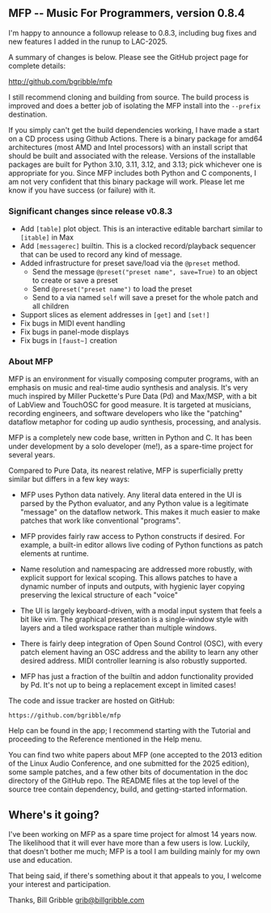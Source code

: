 ## MFP -- Music For Programmers, version 0.8.4

I'm happy to announce a followup release to 0.8.3,
including bug fixes and new features I added in the runup to
LAC-2025.

A summary of changes is below.  Please see the GitHub project page
for complete details:

  http://github.com/bgribble/mfp

I still recommend cloning and building from source. The build
process is improved and does a better job of isolating the MFP
install into the `--prefix` destination.

If you simply can't get the build dependencies working, I have
made a start on a CD process using Github Actions. There is a
binary package for amd64 architectures (most AMD and Intel
processors) with an install script that should be built and
associated with the release. Versions of the installable packages
are built for Python 3.10, 3.11, 3.12, and 3.13; pick whichever
one is appropriate for you. Since MFP includes both Python and C
components, I am not very confident that this binary package will
work. Please let me know if you have success (or failure) with
it.


### Significant changes since release v0.8.3

* Add `[table]` plot object. This is an interactive editable barchart similar
  to `[itable]` in Max
* Add `[messagerec]` builtin. This is a clocked record/playback sequencer that
  can be used to record any kind of message.
* Added infrastructure for preset save/load via the `@preset` method.
    * Send the message `@preset("preset name", save=True)` to an object to create
      or save a preset
    * Send `@preset("preset name")` to load the preset
    * Send to a via named `self` will save a preset for the whole patch and all children
* Support slices as element addresses in `[get]` and `[set!]`
* Fix bugs in MIDI event handling
* Fix bugs in panel-mode displays
* Fix bugs in `[faust~]` creation


### About MFP

MFP is an environment for visually composing computer programs,
with an emphasis on music and real-time audio synthesis and
analysis.  It's very much inspired by Miller Puckette's Pure Data
(Pd) and Max/MSP, with a bit of LabView and TouchOSC for good
measure.  It is targeted at musicians, recording engineers, and
software developers who like the "patching" dataflow metaphor for
coding up audio synthesis, processing, and analysis.

MFP is a completely new code base, written in Python and C. It
has been under development by a solo developer (me!), as a
spare-time project for several years.

Compared to Pure Data, its nearest relative, MFP is superficially
pretty similar but differs in a few key ways:

 * MFP uses Python data natively.  Any literal data entered in the
   UI is parsed by the Python evaluator, and any Python value is a
   legitimate "message" on the dataflow network. This makes it much
   easier to make patches that work like conventional "programs".

 * MFP provides fairly raw access to Python constructs if
   desired. For example, a built-in editor allows live coding of
   Python functions as patch elements at runtime.

 * Name resolution and namespacing are addressed more robustly,
   with explicit support for lexical scoping.  This allows patches
   to have a dynamic number of inputs and outputs, with hygienic
   layer copying preserving the lexical structure of each "voice"

 * The UI is largely keyboard-driven, with a modal input system
   that feels a bit like vim.  The graphical presentation is a
   single-window style with layers and a tiled workspace rather
   than multiple windows.

 * There is fairly deep integration of Open Sound Control (OSC), with
   every patch element having an OSC address and the ability to learn
   any other desired address.  MIDI controller learning is also robustly
   supported.

 * MFP has just a fraction of the builtin and addon functionality
   provided by Pd.  It's not up to being a replacement except in
   limited cases!

The code and issue tracker are hosted on GitHub:

    https://github.com/bgribble/mfp

Help can be found in the app; I recommend starting with the
Tutorial and proceeding to the Reference mentioned in the Help
menu.

You can find two white papers about MFP (one accepted to the 2013
edition of the Linux Audio Conference, and one submitted for the
2025 edition), some sample patches, and a few other bits of
documentation in the doc directory of the GitHub repo.  The
README files at the top level of the source tree contain
dependency, build, and getting-started information.

Where's it going?
----------------------------------------

I've been working on MFP as a spare time project for almost 14
years now.  The likelihood that it will ever have more than a few
users is low.  Luckily, that doesn't bother me much; MFP is a
tool I am building mainly for my own use and education.

That being said, if there's something about it that appeals to
you, I welcome your interest and participation.

Thanks,
Bill Gribble <grib@billgribble.com>



